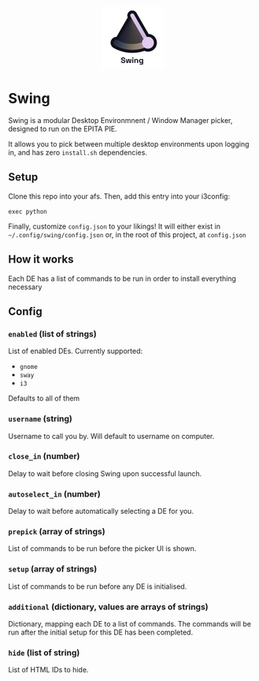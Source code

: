 <p align="center">
  <img width="128" height="128" src="readme/logo.png">
</p>

# Swing

Swing is a modular Desktop Environmnent / Window Manager picker, designed to run on the EPITA PIE.

It allows you to pick between multiple desktop environments upon logging in, and has zero `install.sh` dependencies.

## Setup
Clone this repo into your afs. Then, add this entry into your i3config:
```
exec python 
```
Finally, customize `config.json` to your likings! It will either exist in `~/.config/swing/config.json` or, in the root of this project, at `config.json`

## How it works
Each DE has a list of commands to be run in order to install everything necessary

## Config

### `enabled` (list of strings)
List of enabled DEs. Currently supported:
- `gnome`
- `sway`
- `i3`

Defaults to all of them

### `username` (string)
Username to call you by. Will default to username on computer.

### `close_in` (number)
Delay to wait before closing Swing upon successful launch.

### `autoselect_in` (number)
Delay to wait before automatically selecting a DE for you.

### `prepick` (array of strings)
List of commands to be run before the picker UI is shown.

### `setup` (array of strings)
List of commands to be run before any DE is initialised.

### `additional` (dictionary, values are arrays of strings)
Dictionary, mapping each DE to a list of commands. The commands will be run after the initial setup for this DE has been completed.

### `hide` (list of string)
List of HTML IDs to hide.
